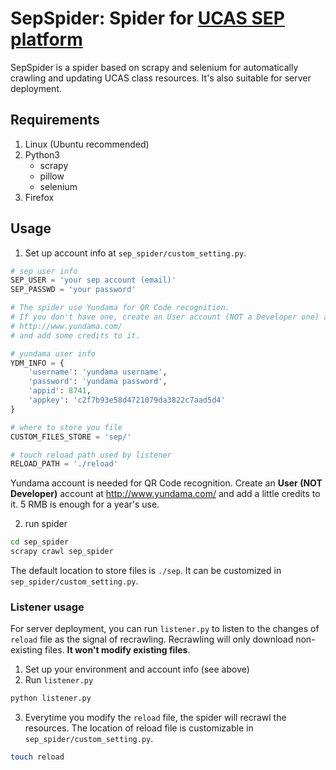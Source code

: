 # SepSpider: Spider for [UCAS SEP platform](http://sep.ucas.ac.cn/)
SepSpider is a spider based on scrapy and selenium for automatically crawling and updating UCAS class resources. It's also suitable for server deployment. 
## Requirements
1. Linux (Ubuntu recommended)
2. Python3
   - scrapy
   - pillow
   - selenium
3. Firefox

## Usage
1. Set up account info at `sep_spider/custom_setting.py`.

```python custom_setting.py
# sep user info
SEP_USER = 'your sep account (email)'
SEP_PASSWD = 'your password'

# The spider use Yundama for QR Code recognition.
# If you don't have one, create an User account (NOT a Developer one) at:
# http://www.yundama.com/
# and add some credits to it.

# yundama user info
YDM_INFO = {
    'username': 'yundama username',
    'password': 'yundama password',
    'appid': 8741,
    'appkey': 'c2f7b93e58d4721079da3822c7aad5d4'
}

# where to store you file
CUSTOM_FILES_STORE = 'sep/'

# touch reload path used by listener
RELOAD_PATH = './reload'
```

Yundama account is needed for QR Code recognition. Create an **User (NOT Developer)** account at http://www.yundama.com/ and add a little credits to it. 5 RMB is enough for a year's use.

2. run spider
```bash
cd sep_spider
scrapy crawl sep_spider
```
The default location to store files is `./sep`. It can be customized in `sep_spider/custom_setting.py`.

### Listener usage
For server deployment, you can run `listener.py` to listen to the changes of `reload` file as the signal of recrawling. Recrawling will only download non-existing files. **It won't modify existing files**.

1. Set up your environment and account info (see above)
2. Run `listener.py`
```bash
python listener.py
```
3. Everytime you modify the `reload` file, the spider will recrawl the resources. The location of reload file is customizable in `sep_spider/custom_setting.py`.
```bash
touch reload
```
